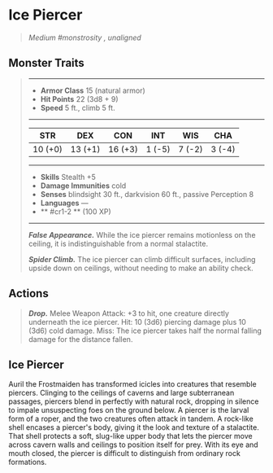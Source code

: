 # Ice Piercer
>*Medium #monstrosity , unaligned*
## Monster Traits
>___
>- **Armor Class** 15 (natural armor)
>- **Hit Points** 22 (3d8 + 9)
>- **Speed** 5 ft., climb 5 ft.
>___
>|STR|DEX|CON|INT|WIS|CHA|
>|:---:|:---:|:---:|:---:|:---:|:---:|
>|10 (+0)|13 (+1)|16 (+3)|1 (-5)|7 (-2)|3 (-4)|
>___
>- **Skills** Stealth +5
>- **Damage Immunities** cold
>- **Senses** blindsight 30 ft., darkvision 60 ft., passive Perception 8
>- **Languages** —
>- ** #cr1-2 ** (100 XP)
>___
>***False Appearance.*** While the ice piercer remains motionless on the ceiling, it is indistinguishable from a normal stalactite.  
>
>***Spider Climb.*** The ice piercer can climb difficult surfaces, including upside down on ceilings, without needing to make an ability check.  
>
## Actions
>***Drop.*** Melee Weapon Attack: +3 to hit, one creature directly underneath the ice piercer. Hit: 10 (3d6) piercing damage plus 10 (3d6) cold damage. Miss: The ice piercer takes half the normal falling damage for the distance fallen.
## Ice Piercer
Auril the Frostmaiden has transformed icicles into creatures that resemble piercers.
Clinging to the ceilings of caverns and large subterranean passages, piercers blend in perfectly with natural rock, dropping in silence to impale unsuspecting foes on the ground below.
A piercer is the larval form of a roper, and the two creatures often attack in tandem. A rock-like shell encases a piercer's body, giving it the look and texture of a stalactite. That shell protects a soft, slug-like upper body that lets the piercer move across cavern walls and ceilings to position itself for prey. With its eye and mouth closed, the piercer is difficult to distinguish from ordinary rock formations.